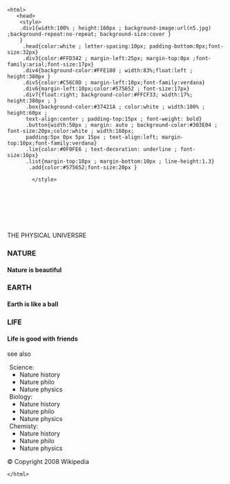 
<!doctype html>
    <html>
       <head>
        <style>
		.div1{width:100% ; height:160px ; background-image:url(n5.jpg) ;background-repeat:no-repeat; background-size:cover }
		}
         .head{color:white ; letter-spacing:10px; padding-bottom:0px;font-size:32px}
		 .div3{color:#FFD342 ; margin-left:25px; margin-top:0px ;font-family:arial;font-size:17px}
		 .div4{background-color:#FFE180 ; width:83%;float:left ; height:380px }
		 .div5{color:#C56C0D ; margin-left:10px;font-family:verdana}
		 .div6{margin-left:10px;color:#575652 ; font-size:17px}
		 .div7{float:right; background-color:#FFCF33; width:17%; height:380px ; }
          .box{background-color:#37421A ; color:white ; width:100% ; height:60px ;
          text-align:center ; padding-top:15px ; font-weight: bold}
          .button{width:50px ; margin: auto ; background-color:#303E04 ; font-size:20px;color:white ; width:160px;
          padding:5px 0px 5px 15px ; text-align:left; margin-top:10px;font-family:verdana}
          .lie{color:#0F0FE6 ; text-decoration: underline ; font-size:16px}
          .list{margin-top:10px ; margin-bottom:10px ; line-height:1.3}
           .add{color:#575652;font-size:20px }
  
			</style>
          
<body>
<div class="div1">
<p style="color:white;letter-spacing:10px ; padding-bottom:0px;font-size:32px;font-family:verdana;
margin-left:25px;padding-top:30px ; margin-bottom:0px"> NATURE</p>
<p class="div3">THE PHYSICAL UNIVERSRE</p>
</div>

<div class="div4">
<h3 class="div5">NATURE</h3>
<h4 class="div6">Nature is beautiful</h4>
<h3  class="div5">EARTH</h3>
<h4 class="div6" >Earth is like a ball </h4>

<h3 class="div5" >LIFE</h3>
<h4 class="div6">Life is good with friends </h4>

</div>
<div style=""></div>
<div class="div7">
    <div class="button">see also</div>
   
<ul type="none" style="padding-left:5px">
<li><span class="add">Science:</span><br>
<ul class="list" type="square">
<li class="lie">Nature history</li>
<li class="lie">Nature philo</li>
<li class="lie">Nature physics</li>
</ul >
</li>
<li><span class="add">Biology:</span><br>
<ul class="list" type="square">
<li class="lie">Nature history</li>
<li class="lie">Nature philo</li>
<li class="lie">Nature physics</li>
</ul>
</li>
<li><span class="add">Chemisty:</span><br>
<ul class="list" type="square">
<li class="lie">Nature history</li>
<li class="lie">Nature philo</li>
<li class="lie">Nature physics</li>
</ul>
</ul>
</ul>
</div>
</div>
<div style="clear:both"></div>
        <div class="box">&copy Copyright 2008 Wikipedia</div>
       </body>
        
    </html>
